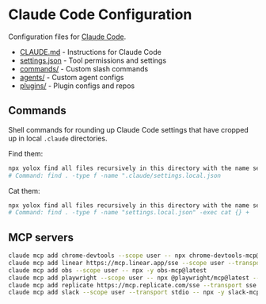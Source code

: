 # Claude Code Configuration

Configuration files for [Claude Code](https://docs.anthropic.com/claude-code).

- [CLAUDE.md](CLAUDE.md) - Instructions for Claude Code
- [settings.json](settings.json) - Tool permissions and settings
- [commands/](commands/) - Custom slash commands
- [agents/](agents/) - Custom agent configs  
- [plugins/](plugins/) - Plugin configs and repos

## Commands

Shell commands for rounding up Claude Code settings that have cropped up in local `.claude` directories.

Find them:

```sh
npx yolox find all files recursively in this directory with the name settings.local.json
# Command: find . -type f -name ".claude/settings.local.json
```

Cat them:

```sh
npx yolox find all files recursively in this directory with the name settings.local.json and cat their content 
# Command: find . -type f -name "settings.local.json" -exec cat {} +
```

## MCP servers

```sh
claude mcp add chrome-devtools --scope user -- npx chrome-devtools-mcp@latest
claude mcp add linear https://mcp.linear.app/sse --scope user --transport sse
claude mcp add obs --scope user -- npx -y obs-mcp@latest
claude mcp add playwright --scope user -- npx @playwright/mcp@latest --extension
claude mcp add replicate https://mcp.replicate.com/sse --transport sse --scope user
claude mcp add slack --scope user --transport stdio -- npx -y slack-mcp-server@latest
```